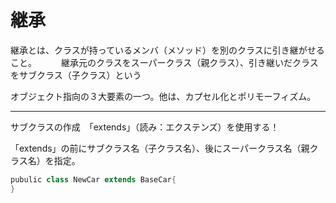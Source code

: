 # 継承
継承とは、クラスが持っているメンバ（メソッド）を別のクラスに引き継がせること。　　　
継承元のクラスをスーパークラス（親クラス）、引き継いだクラスをサブクラス（子クラス）という

オブジェクト指向の３大要素の一つ。他は、カプセル化とポリモーフィズム。

---
サブクラスの作成　「extends」（読み：エクステンズ）を使用する！

「extends」の前にサブクラス名（子クラス名）、後にスーパークラス名（親クラス名）を指定。
```Java
pubulic class NewCar extends BaseCar{
}
```



